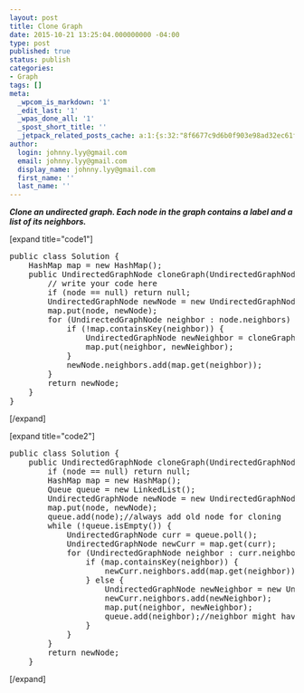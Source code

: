 ```yaml
---
layout: post
title: Clone Graph
date: 2015-10-21 13:25:04.000000000 -04:00
type: post
published: true
status: publish
categories:
- Graph
tags: []
meta:
  _wpcom_is_markdown: '1'
  _edit_last: '1'
  _wpas_done_all: '1'
  _spost_short_title: ''
  _jetpack_related_posts_cache: a:1:{s:32:"8f6677c9d6b0f903e98ad32ec61f8deb";a:2:{s:7:"expires";i:1465506870;s:7:"payload";a:3:{i:0;a:1:{s:2:"id";i:434;}i:1;a:1:{s:2:"id";i:248;}i:2;a:1:{s:2:"id";i:591;}}}}
author:
  login: johnny.lyy@gmail.com
  email: johnny.lyy@gmail.com
  display_name: johnny.lyy@gmail.com
  first_name: ''
  last_name: ''
---
```

<p><strong><em>Clone an undirected graph. Each node in the graph contains a label and a list of its neighbors.</em></strong></p>
<p>[expand title="code1"]</p>
<pre>
public class Solution {
    HashMap<UndirectedGraphNode, UndirectedGraphNode> map = new HashMap<UndirectedGraphNode, UndirectedGraphNode>();
    public UndirectedGraphNode cloneGraph(UndirectedGraphNode node) {
        // write your code here
        if (node == null) return null;
        UndirectedGraphNode newNode = new UndirectedGraphNode(node.label);
        map.put(node, newNode);
        for (UndirectedGraphNode neighbor : node.neighbors) {
            if (!map.containsKey(neighbor)) {
                UndirectedGraphNode newNeighbor = cloneGraph(neighbor);
                map.put(neighbor, newNeighbor);
            }
            newNode.neighbors.add(map.get(neighbor));
        }
        return newNode;
    }
}
</pre>
<p>[/expand]</p>
<p>[expand title="code2"]</p>
<pre>
public class Solution {
    public UndirectedGraphNode cloneGraph(UndirectedGraphNode node) {
        if (node == null) return null;        
        HashMap<UndirectedGraphNode, UndirectedGraphNode> map = new HashMap<UndirectedGraphNode, UndirectedGraphNode>();
        Queue<undirectedgraphnode> queue = new LinkedList<undirectedgraphnode>();        
        UndirectedGraphNode newNode = new UndirectedGraphNode(node.label);
        map.put(node, newNode);
        queue.add(node);//always add old node for cloning
        while (!queue.isEmpty()) {
            UndirectedGraphNode curr = queue.poll();
            UndirectedGraphNode newCurr = map.get(curr);
            for (UndirectedGraphNode neighbor : curr.neighbors) {
                if (map.containsKey(neighbor)) {
                    newCurr.neighbors.add(map.get(neighbor));
                } else {
                    UndirectedGraphNode newNeighbor = new UndirectedGraphNode(neighbor.label);
                    newCurr.neighbors.add(newNeighbor);
                    map.put(neighbor, newNeighbor);
                    queue.add(neighbor);//neighbor might have neighbors, push it to queue
                }
            }
        }
        return newNode;
    }
</undirectedgraphnode></undirectedgraphnode></pre>
<p>[/expand]</p>
